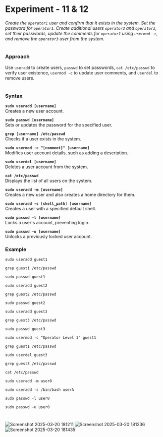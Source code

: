 # **Experiment - 11 & 12**  

*Create the `operator1` user and confirm that it exists in the system. Set the password for `operator1`. Create additional users `operator2` and `operator3`, set their passwords, update the comments for `operator1` using `usermod -c`, and remove the `operator3` user from the system.*  
#
### **Approach**  
Use `useradd` to create users, `passwd` to set passwords, `cat /etc/passwd` to verify user existence, `usermod -c` to update user comments, and `userdel` to remove users.  
#
### **Syntax** 
**`sudo useradd [username]`**  
Creates a new user account.  

**`sudo passwd [username]`**  
Sets or updates the password for the specified user.  

**`grep [username] /etc/passwd`**  
Checks if a user exists in the system.  

**`sudo usermod -c "[comment]" [username]`**  
Modifies user account details, such as adding a description.  

**`sudo userdel [username]`**  
Deletes a user account from the system.  

**`cat /etc/passwd`**  
Displays the list of all users on the system.  

**`sudo useradd -m [username]`**  
Creates a new user and also creates a home directory for them.  

**`sudo useradd -s [shell_path] [username]`**  
Creates a user with a specified default shell.  

**`sudo passwd -l [username]`**  
Locks a user's account, preventing login.  

**`sudo passwd -u [username]`**  
Unlocks a previously locked user account.  

### **Example**  
```
sudo useradd guest1

```
```
grep guest1 /etc/passwd

```
```
sudo passwd guest1
```
```
sudo useradd guest2

```
```
grep guest2 /etc/passwd

```
```
sudo passwd guest2
```
```
sudo useradd guest3

```
```
grep guest3 /etc/passwd

```
```
sudo passwd guest3
```
```
sudo usermod -c "Operator Level 1" guest1
```
```
grep guest1 /etc/passwd
```
```
sudo userdel guest3
```
```
grep guest3 /etc/passwd
```
```
cat /etc/passwd
```
```
sudo useradd -m user0
```
```
sudo useradd -s /bin/bash userA
```
```
sudo passwd -l user0
```
```
sudo passwd -u user0
```
#
![Screenshot 2025-03-20 181211](https://github.com/user-attachments/assets/2f5a524c-c40c-4bcc-a07d-0b30c737272c)
![Screenshot 2025-03-20 181236](https://github.com/user-attachments/assets/c36637a5-da2b-4299-850f-94233fd52d8e)
![Screenshot 2025-03-20 181435](https://github.com/user-attachments/assets/b58da6b6-aafa-4622-93f5-344d1c4a836a)
